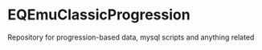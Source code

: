 # EQEmuClassicProgression
Repository for progression-based data, mysql scripts and anything related
